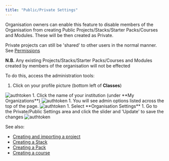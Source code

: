 ```yaml
---
title: "Public/Private Settings"
---
```



Organisation owners can enable this feature to disable members of the Organisation from creating Public Projects/Stacks/Starter Packs/Courses and Modules. These will be then created as Private.

Private projects can still be 'shared' to other users in the normal manner. See [Permissions](/docs/ide/customization/permissions/)


**N.B.** Any existing Projects/Stacks/Starter Packs/Courses and Modules created by members of the organisation will not be effected

To do this, access the administration tools:

1. Click on your profile picture (bottom left of  **Classes**) 
<img alt="authtoken" src="/img/docs/class_administration/profilepic.png" class="simple"/>
1. Click the name of your institution (under **My Organizations**)
<img alt="authtoken" src="/img/docs/class_administration/addteachers/myschoolorg.png" class="simple"/>
1. You will see admin options listed across the top of the page. 
<img alt="authtoken" src="/img/docs/manage_organization/memberstab.png" class="simple"/>
1. Select **Organisation Settings**
1. Go to the Private/Public Settings area and click the slider and 'Update' to save the changes
<img alt="authtoken" src="/img/docs/manage_organization/public_private.png" class="simple"/>

See also: 

- [Creating and importing a project](/docs/project/creating/)
- [Creating a Stack](/docs/project/stacks/new/)
- [Creating a Pack](/docs/project/packs/create/)
- [Creating a course](/docs/content/publish/course-create/)